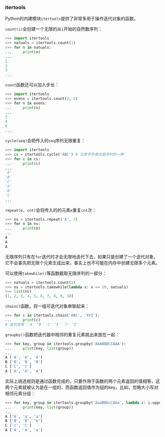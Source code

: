### itertools

Python的内建模块`itertools`提供了非常多用于操作迭代对象的函数。

`count(i)`会创建一个无限的从`i`开始的自然数序列：

```python
>>> import itertools
>>> natuals = itertools.count(1)
>>> for n in natuals:
...     print(n)
...
1
2
3
...
```

`count`函数还可以加入步长：

```python
>>> import itertools
>>> evens = itertools.count(2, 2)
>>> for n in evens:
...     print(n)
...
2
4
6
...
```

`cycle(seq)`会把传入的`seq`序列无限重复：

```python
>>> import itertools
>>> cs = itertools.cycle('ABC') # 注意字符串也是序列的一种
>>> for c in cs:
...     print(c)
...
'A'
'B'
'C'
'A'
'B'
'C'
...
```

`repeat(e, cnt)`会将传入的的元素`e`重复`cnt`次：

```python
>>> ns = itertools.repeat('A', 3)
>>> for n in ns:
...     print(n)
...
A
A
A
```

无限序列只有在`for`迭代时才会无限地迭代下去，如果只是创建了一个迭代对象，它不会事先把无限个元素生成出来，事实上也不可能在内存中创建无限多个元素。

可以使用`takewhile()`等函数截取无限序列的一部分：

```python
>>> natuals = itertools.count(1)
>>> ns = itertools.takewhile(lambda x: x <= 10, natuals)
>>> list(ns)
[1, 2, 3, 4, 5, 6, 7, 8, 9, 10]
```

`chain()`函数，将一组可迭代对象串联起来：

```python
>>> for c in itertools.chain('ABC', 'XYZ'):
...     print(c)
# 迭代效果：'A' 'B' 'C' 'X' 'Y' 'Z'
```

`groupby()`函数把迭代器中相邻的重复元素挑出来放在一起：

```python
>>> for key, group in itertools.groupby('AAABBBCCAAA'):
...     print(key, list(group))
...
A ['A', 'A', 'A']
B ['B', 'B', 'B']
C ['C', 'C']
A ['A', 'A', 'A']
```

实际上挑选规则是通过函数完成的，只要作用于函数的两个元素返回的值相等，这两个元素就被认为是在一组的，而函数返回值作为组的key。比如，忽略大小写对相邻元素分组：

```python
>>> for key, group in itertools.groupby('AaaBBbcCAAa', lambda c: c.upper()):
...     print(key, list(group))
...
A ['A', 'a', 'a']
B ['B', 'B', 'b']
C ['c', 'C']
A ['A', 'A', 'a']
```